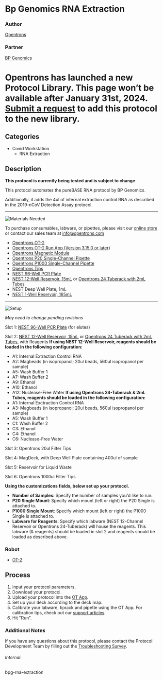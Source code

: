 # Bp Genomics RNA Extraction

### Author
[Opentrons](https://opentrons.com/)

### Partner
[BP Genomics](https://bpgenomics.com/)


# Opentrons has launched a new Protocol Library. This page won’t be available after January 31st, 2024. [Submit a request](https://docs.google.com/forms/d/e/1FAIpQLSdYYp9QCKow4nn0KlCVsMS3HX0eJ0N9O7-erajKvcpT0lWbSg/viewform) to add this protocol to the new library.

## Categories
* Covid Workstation
	* RNA Extraction


## Description
**This protocol is currently being tested and is subject to change**

This protocol automates the pureBASE RNA protocol by BP Genomics.

Additionally, it adds the 4ul of internal extraction control RNA as described in the 2019-nCoV Detection Assay protocol.


---
![Materials Needed](https://s3.amazonaws.com/opentrons-protocol-library-website/custom-README-images/001-General+Headings/materials.png)

To purchase consumables, labware, or pipettes, please visit our [online store](https://shop.opentrons.com/) or contact our sales team at [info@opentrons.com](mailto:info@opentrons.com)

* [Opentrons OT-2](https://shop.opentrons.com/collections/ot-2-robot/products/ot-2)
* [Opentrons OT-2 Run App (Version 3.15.0 or later)](https://opentrons.com/ot-app/)
* [Opentrons Magnetic Module](https://shop.opentrons.com/collections/hardware-modules/products/magdeck)
* [Opentrons P20 Single-Channel Pipette](https://shop.opentrons.com/collections/ot-2-pipettes/products/single-channel-electronic-pipette)
* [Opentrons P1000 Single-Channel Pipette](https://shop.opentrons.com/collections/ot-2-pipettes/products/single-channel-electronic-pipette)
* [Opentrons Tips](https://shop.opentrons.com/collections/opentrons-tips)
* [NEST 96-Well PCR Plate](https://shop.opentrons.com/collections/lab-plates/products/nest-0-1-ml-96-well-pcr-plate-full-skirt)
* [NEST 12-Well Reservoir, 15mL](https://shop.opentrons.com/collections/reservoirs/products/nest-12-well-reservoir-15-ml) or [Opentrons 24 Tuberack with 2mL Tubes](https://labware.opentrons.com/opentrons_24_tuberack_eppendorf_2ml_safelock_snapcap?category=tubeRack)
* NEST Deep Well Plate, 1mL
* [NEST 1-Well Reservoir, 195mL](https://labware.opentrons.com/nest_1_reservoir_195ml?category=reservoir)



---
![Setup](https://s3.amazonaws.com/opentrons-protocol-library-website/custom-README-images/001-General+Headings/Setup.png)

*May need to change pending revisions*

Slot 1: [NEST 96-Well PCR Plate](https://shop.opentrons.com/collections/lab-plates/products/nest-0-1-ml-96-well-pcr-plate-full-skirt) (for elutes)

Slot 2: [NEST 12-Well Reservoir, 15mL](https://shop.opentrons.com/collections/reservoirs/products/nest-12-well-reservoir-15-ml) or [Opentrons 24 Tuberack with 2mL Tubes](https://labware.opentrons.com/opentrons_24_tuberack_eppendorf_2ml_safelock_snapcap?category=tubeRack), with Reagents
**If using NEST 12-Well Reservoir, reagents should be loaded in the following configuration:**
* A1: Internal Extraction Control RNA
* A2: Magbeads (in isopropanol; 20ul beads, 560ul isopropanol per sample)
* A5: Wash Buffer 1
* A7: Wash Buffer 2
* A9: Ethanol
* A10: Ethanol
* A12: Nuclease-Free Water
**If using Opentrons 24-Tuberack & 2mL Tubes, reagents should be loaded in the following configuration:**
* A1: Internal Exctraction Control RNA
* A3: Magbeads (in isopropanol; 20ul beads, 560ul isopropanol per sample)
* A5: Wash Buffer 1
* C1: Wash Buffer 2
* C3: Ethanol
* C4: Ethanol
* C6: Nuclease-Free Water

Slot 3: Opentrons 20ul Filter Tips

Slot 4: MagDeck, with Deep Well Plate containing 400ul of sample

Slot 5: Reservoir for Liquid Waste

Slot 6: Opentrons 1000ul Filter Tips






__Using the customizations fields, below set up your protocol.__
* **Number of Samples**: Specify the number of samples you'd like to run.
* **P20 Single Mount**: Specify which mount (left or right) the P20 Single is attached to.
* **P1000 Single Mount**: Specify which mount (left or right) the P1000 Single is attached to.
* **Labware for Reagents**: Specify which labware (NEST 12-Channel Reservoir or Opentrons 24-Tuberack) will house the reagents. This labware (& reagents) should be loaded in slot 2 and reagents should be loaded as described above.





### Robot
* [OT-2](https://opentrons.com/ot-2)

## Process

1. Input your protocol parameters.
2. Download your protocol.
3. Upload your protocol into the [OT App](https://opentrons.com/ot-app).
4. Set up your deck according to the deck map.
5. Calibrate your labware, tiprack and pipette using the OT App. For calibration tips, check out our [support articles](https://support.opentrons.com/en/collections/1559720-guide-for-getting-started-with-the-ot-2).
6. Hit "Run".

### Additional Notes
If you have any questions about this protocol, please contact the Protocol Development Team by filling out the [Troubleshooting Survey](https://protocol-troubleshooting.paperform.co/).

###### Internal
bpg-rna-extraction
